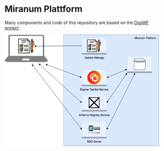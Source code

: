 # Miranum Plattform

Many components and code of this repository are based on the [DigiWF project](https://github.com/it-at-m/digiwf-core) .

![Platform Overview](./docs/imgs/miranum_platform.png)
